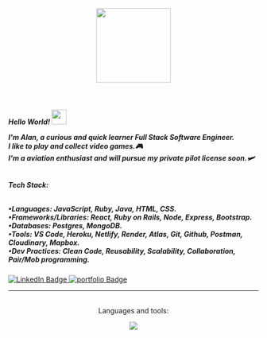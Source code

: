 <div id="header-gif" align="center">
  <img src="https://media.tenor.com/y2JXkY1pXkwAAAAM/cat-computer.gif" width="150"/>
</div>

<br>
<br>

<div>
  <h5 width="200"> Hello World!  <img src="https://media.giphy.com/media/hvRJCLFzcasrR4ia7z/giphy.gif" width="30px"/>

I'm Alan, a curious and quick learner Full Stack Software Engineer.<br>
I like to play and collect video games.🎮<br>
I'm a aviation enthusiast and will pursue my private pilot license soon.🛩️<br>

<br>
Tech Stack:
<br>
<br>

•Languages: JavaScript, Ruby, Java, HTML, CSS.<br>
•Frameworks/Libraries: React, Ruby on Rails, Node, Express, Bootstrap.<br>
•Databases: Postgres, MongoDB.<br>
•Tools: VS Code, Heroku, Netlify, Render, Atlas, Git, Github, Postman, Cloudinary, Mapbox.<br>
•Dev Practices: Clean Code, Reusability, Scalability, Collaboration, Pair/Mob programming.<br>

  
  </h5>
  
 <div>
    <a href="https://www.linkedin.com/in/alantmatos">
      <img src="https://img.shields.io/badge/-Linkedin-blue" alt="LinkedIn Badge"/>
    </a>
    <a href="https://courageous-alpaca-aca2e9.netlify.app/">
      <img src="https://img.shields.io/badge/-Portfolio-red" alt="portfolio Badge"/>
    </a>
</div>

</div>

- - -
<br>

<div align="center"> Languages and tools:<br>
  
  
  <p align="center">
  <a href="">
    <img src="https://skillicons.dev/icons?i=js,react,jest,html,css,bootstrap,ruby,rails,java,nodejs,express,mongodb,postgres,git,idea,linux,postman,vscode,heroku,netlify&perline=6" />
  </a>
</p>
  


  
</div>
  <br>
  


